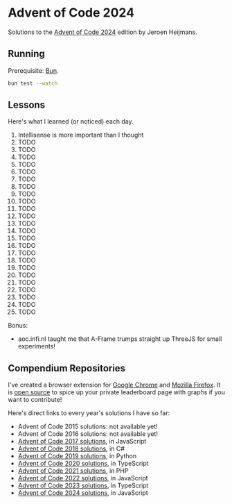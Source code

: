 # Advent of Code 2024

Solutions to the [Advent of Code 2024](https://adventofcode.com/2024) edition by Jeroen Heijmans.

## Running

Prerequisite: [Bun](https://bun.sh/).

```sh
bun test --watch
```

## Lessons

Here's what I learned (or noticed) each day.

1. Intellisense is more important than I thought
2. TODO
3. TODO
4. TODO
5. TODO
6. TODO
7. TODO
8. TODO
9. TODO
10. TODO
11. TODO
12. TODO
13. TODO
14. TODO
15. TODO
16. TODO
17. TODO
18. TODO
19. TODO
20. TODO
21. TODO
22. TODO
23. TODO
24. TODO
25. TODO

Bonus:

- aoc.infi.nl taught me that A-Frame trumps straight up ThreeJS for small experiments!

## Compendium Repositories

I've created a browser extension for [Google Chrome](https://chrome.google.com/webstore/detail/ipbomkmbokofodhhjpipflmdplipblbe) and [Mozilla Firefox](https://addons.mozilla.org/en-US/firefox/addon/advent-of-code-charts/).
It is [open source](https://github.com/jeroenheijmans/advent-of-code-charts)  to spice up your private leaderboard page with graphs if you want to contribute!

Here's direct links to every year's solutions I have so far:

- Advent of Code 2015 solutions: not available yet!
- Advent of Code 2016 solutions: not available yet!
- [Advent of Code 2017 solutions](https://github.com/jeroenheijmans/advent-of-code-2017), in JavaScript
- [Advent of Code 2018 solutions](https://github.com/jeroenheijmans/advent-of-code-2018), in C#
- [Advent of Code 2019 solutions](https://github.com/jeroenheijmans/advent-of-code-2019), in Python
- [Advent of Code 2020 solutions](https://github.com/jeroenheijmans/advent-of-code-2020), in TypeScript
- [Advent of Code 2021 solutions](https://github.com/jeroenheijmans/advent-of-code-2021), in PHP
- [Advent of Code 2022 solutions](https://github.com/jeroenheijmans/advent-of-code-2022), in JavaScript
- [Advent of Code 2023 solutions](https://github.com/jeroenheijmans/advent-of-code-2023), in TypeScript
- [Advent of Code 2024 solutions](https://github.com/jeroenheijmans/advent-of-code-2024), in JavaScript
